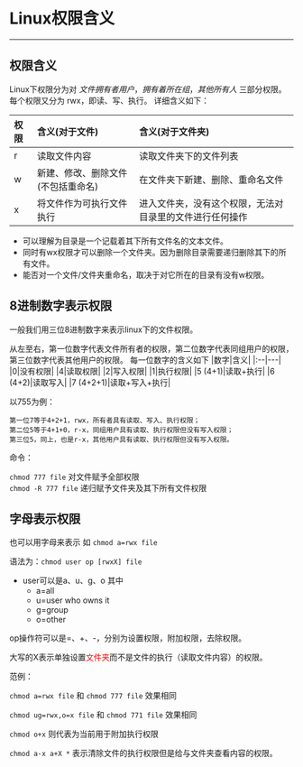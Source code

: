 # Linux权限含义

---
## 权限含义
Linux下权限分为对 *文件拥有者用户*，*拥有着所在组*，*其他所有人* 三部分权限。
每个权限又分为 rwx，即读、写、执行。
详细含义如下：

|权限|含义(对于文件)|含义(对于文件夹)|
|:---|:----|:---|
|r |读取文件内容 | 读取文件夹下的文件列表 |
|w |新建、修改、删除文件(不包括重命名)|在文件夹下新建、删除、重命名文件|
|x |将文件作为可执行文件执行|进入文件夹，没有这个权限，无法对目录里的文件进行任何操作|

- 可以理解为目录是一个记载着其下所有文件名的文本文件。
- 同时有wx权限才可以删除一个文件夹。因为删除目录需要递归删除其下的所有文件。
- 能否对一个文件/文件夹重命名，取决于对它所在的目录有没有w权限。

## 8进制数字表示权限
一般我们用三位8进制数字来表示linux下的文件权限。

从左至右，第一位数字代表文件所有者的权限，第二位数字代表同组用户的权限，第三位数字代表其他用户的权限。
每一位数字的含义如下
|数字|含义|
|:--|---|
|0|没有权限|
|4|读取权限|
|2|写入权限|
|1|执行权限|
|5 (4+1)|读取+执行|
|6 (4+2)|读取写入|
|7 (4+2+1)|读取+写入+执行|

以755为例：

    第一位7等于4+2+1，rwx，所有者具有读取、写入、执行权限；
    第二位5等于4+1+0，r-x，同组用户具有读取、执行权限但没有写入权限；
    第三位5，同上，也是r-x，其他用户具有读取、执行权限但没有写入权限。
命令： 

`chmod 777 file` 对文件赋予全部权限<br>
`chmod -R 777 file` 递归赋予文件夹及其下所有文件权限


## 字母表示权限
也可以用字母来表示 如 `chmod a=rwx file`


语法为：`chmod user op [rwxX] file`

- user可以是a、u、g、o
其中
    - a=all
    - u=user who owns it  
    - g=group  
    - o=other

op操作符可以是=、+、-，分别为设置权限，附加权限，去除权限。

大写的X表示单独设置<span style="color:Red">文件夹</span>而不是文件的执行（读取文件内容）的权限。

范例：

`chmod a=rwx file` 和 `chmod 777 file` 效果相同

`chmod ug=rwx,o=x file` 和 `chmod 771 file` 效果相同

`chmod o+x` 则代表为当前用于附加执行权限

`chmod a-x a+X *` 表示清除文件的执行权限但是给与文件夹查看内容的权限。
